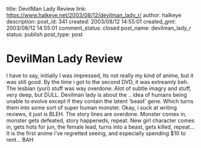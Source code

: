 title: DevilMan Lady Review
link: https://www.halkeye.net/2003/08/12/devilman_lady_r/
author: halkeye
description: 
post_id: 341
created: 2003/08/12 14:55:01
created_gmt: 2003/08/12 14:55:01
comment_status: closed
post_name: devilman_lady_r
status: publish
post_type: post

# DevilMan Lady Review

I have to say, initially I was impressed, Its not really my kind of anime, but it was still good. By the time i got to the second DVD, it was extreamly beh. The lesbian (yuri) stuff was way overdone. Alot of subtle imagry and stuff, very deep, but DULL. Devilman lady is about the .. idea of humans being unable to evolve except if they contain the latent 'beast' gene. Which turns them into some sort of super human monster. Okay, i suck at writing reviews, it just is BLEH. The story lines are overdone. Monster comes in, monster gets defeated, story happeneds, repeat. New girl character comes in, gets hots for jun, the female lead, turns into a beast, gets killed, repeat... It is the first anime i've regretted seeing, and especially spending $10 to rent... BAH